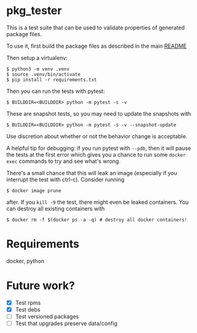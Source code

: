 # pkg_tester

This is a test suite that can be used to validate properties of generated package files.

To use it, first build the package files as described in the main [README](https://github.com/apple/foundationdb#linux)

Then setup a virtualenv:

```
$ python3 -m venv .venv
$ source .venv/bin/activate
$ pip install -r requirements.txt
```

Then you can run the tests with pytest:

```
$ BUILDDIR=<BUILDDIR> python -m pytest -s -v
```

These are snapshot tests, so you may need to update the snapshots with

```
$ BUILDDIR=<BUILDDIR> python -m pytest -s -v --snapshot-update
```

Use discretion about whether or not the behavior change is acceptable.

A helpful tip for debugging: if you run pytest with `--pdb`, then it will pause
the tests at the first error which gives you a chance to run some `docker exec`
commands to try and see what's wrong.

There's a small chance that this will leak an image (especially if you interrupt the test with ctrl-c). Consider running

```
$ docker image prune
```

after. If you `kill -9` the test, there might even be leaked containers. You can destroy all existing containers with

```
$ docker rm -f $(docker ps -a -q) # destroy all docker containers!
```

# Requirements

docker, python

# Future work?

- [x] Test rpms
- [x] Test debs
- [ ] Test versioned packages
- [ ] Test that upgrades preserve data/config

